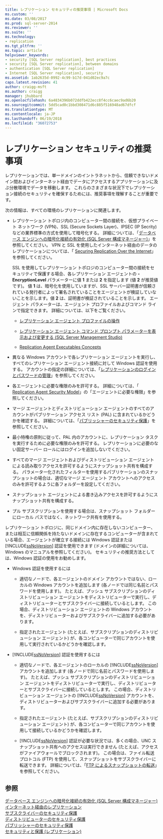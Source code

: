 ```yaml
---
title: レプリケーション セキュリティの推奨事項 | Microsoft Docs
ms.custom: ''
ms.date: 03/08/2017
ms.prod: sql-server-2014
ms.reviewer: ''
ms.suite: ''
ms.technology:
- replication
ms.tgt_pltfrm: ''
ms.topic: article
helpviewer_keywords:
- security [SQL Server replication], best practices
- security [SQL Server replication], between domains
- authentication [SQL Server replication]
- Internet [SQL Server replication], security
ms.assetid: 1ab2635d-0992-4c99-b17d-041d02ec9a7c
caps.latest.revision: 41
author: craigg-msft
ms.author: craigg
manager: jhubbard
ms.openlocfilehash: 6a4834396b072ddfb422ecc8f4cc6caec9ad6b20
ms.sourcegitcommit: 5dd5cad0c1bbd308471d6c885f516948ad67dfcf
ms.translationtype: MT
ms.contentlocale: ja-JP
ms.lasthandoff: 06/19/2018
ms.locfileid: "36072753"
---
```

# <a name="replication-security-best-practices"></a>レプリケーション セキュリティの推奨事項
  レプリケーションでは、単一ドメインのイントラネットから、信頼できないドメイン間およびインターネット経由でデータにアクセスするアプリケーションに及ぶ分散環境でデータを移動します。 これらのさまざまな状況下でレプリケーション接続のセキュリティを確保するためには、推奨事項を理解することが重要です。  
  
 次の情報は、すべての環境のレプリケーションに関連します。  
  
-   レプリケーション トポロジ内のコンピューター間の接続を、仮想プライベート ネットワーク (VPN)、SSL (Secure Sockets Layer)、IPSEC (IP Secrity) などの業界標準の方式を使用して暗号化する。 詳細については、「[データベース エンジンへの暗号化接続の有効化 &#40;SQL Server 構成マネージャー&#41;](../../../database-engine/configure-windows/enable-encrypted-connections-to-the-database-engine.md)」を参照してください。 VPN と SSL を使用したインターネット経由のデータのレプリケーションについては、「 [Securing Replication Over the Internet](securing-replication-over-the-internet.md)」を参照してください。  
  
     SSL を使用してレプリケーション トポロジのコンピューター間の接続をセキュリティで保護する場合、各レプリケーション エージェントの **-EncryptionLevel** パラメーターに値 **1** または **2** を指定します (値 **2** が推奨値です)。 値 **1** は、暗号化を使用していますが、SSL サーバー証明書が信頼されている発行者によって署名されていることをエージェントが検証していないことを示します。値 **2** は、証明書が検証されていることを示します。 エージェント パラメーターは、エージェント プロファイルおよびコマンド ラインで指定できます。 詳細については、以下をご覧ください。  
  
    -   [レプリケーション エージェント プロファイルの操作](../agents/replication-agent-profiles.md)  
  
    -   [レプリケーション エージェント コマンド プロンプト パラメーターを表示および変更する &#40;SQL Server Management Studio&#41;](../agents/view-and-modify-replication-agent-command-prompt-parameters.md)  
  
    -   [Replication Agent Executables Concepts](../concepts/replication-agent-executables-concepts.md)  
  
-   異なる Windows アカウントで各レプリケーション エージェントを実行し、すべてのレプリケーション エージェント接続に対して Windows 認証を使用する。 アカウントの指定の詳細については、「[レプリケーションのログインとパスワードの管理](manage-logins-and-passwords-in-replication.md)」を参照してください。  
  
-   各エージェントに必要な権限のみを許可する。 詳細については、「 [Replication Agent Security Model](replication-agent-security-model.md)」の「エージェントに必要な権限」を参照してください。  
  
-   マージ エージェントとディストリビューション エージェントのすべてのアカウントがパブリケーション アクセス リスト (PAL) に含まれているかどうかを確認する。 詳細については、「[パブリッシャーのセキュリティ保護](secure-the-publisher.md)」を参照してください。  
  
-   最小特権の原則に従って、PAL 内のアカウントに、レプリケーション タスクを実行するために必要な権限のみを許可する。 レプリケーションに必要のない固定サーバー ロールにはログインを追加しないでください。  
  
-   すべてのマージ エージェントおよびディストリビューション エージェントによる読み取りアクセスを許可するようにスナップショット共有を構成する。 パラメーター化されたフィルターを使用するパブリケーションのスナップショットの場合は、適切なマージ エージェント アカウントへのアクセスのみを許可するように各フォルダーを設定してください。  
  
-   スナップショット エージェントによる書き込みアクセスを許可するようにスナップショット共有を構成する。  
  
-   プル サブスクリプションを使用する場合は、スナップショット フォルダーにローカル パスではなく、ネットワーク共有を使用する。  
  
 レプリケーション トポロジに、同じドメイン内に存在しないコンピューター、または相互に信頼関係を持たないドメインに存在するコンピューターが含まれている場合、エージェントが確立する接続には Windows 認証または [!INCLUDE[ssNoVersion](../../../includes/ssnoversion-md.md)] 認証を使用できます (ドメインの詳細については、Windows のマニュアルを参照してください)。 セキュリティの推奨方法としては、Windows 認証の使用をお勧めします。  
  
-   Windows 認証を使用するには  
  
    -   適切なノードで、各エージェントのドメイン アカウントではない、ローカルの Windows アカウントを追加します (各ノードでは同じ名前とパスワードを使用します)。 たとえば、プッシュ サブスクリプションのディストリビューション エージェントをディストリビューターで実行し、ディストリビューターとサブスクライバーに接続しているとします。 この場合、ディストリビューション エージェントの Windows アカウントを、ディストリビューターおよびサブスクライバーに追加する必要があります。  
  
    -   指定されたエージェント (たとえば、サブスクリプションのディストリビューション エージェント) が、各コンピューターで同じアカウントを使用して実行されているかどうかを確認します。  
  
-   [!INCLUDE[ssNoVersion](../../../includes/ssnoversion-md.md)] 認証を使用するには  
  
    -   適切なノードで、各エージェントのローカルの [!INCLUDE[ssNoVersion](../../../includes/ssnoversion-md.md)] アカウントを追加します (各ノードで同じ名前とパスワードを使用します)。 たとえば、プッシュ サブスクリプションのディストリビューション エージェントをディストリビューターで実行し、ディストリビューターとサブスクライバーに接続しているとします。 この場合、ディストリビューション エージェントの [!INCLUDE[ssNoVersion](../../../includes/ssnoversion-md.md)] アカウントを、ディストリビューターおよびサブスクライバーに追加する必要があります。  
  
    -   指定されたエージェント (たとえば、サブスクリプションのディストリビューション エージェント) が、各コンピューターで同じアカウントを使用して接続しているかどうかを確認します。  
  
    -   [!INCLUDE[ssNoVersion](../../../includes/ssnoversion-md.md)] 認証が必要な状況では、多くの場合、UNC スナップショット共有へのアクセスは実行できません (たとえば、アクセスがファイアウォールでブロックされます)。 この場合は、ファイル転送プロトコル (FTP) を使用して、スナップショットをサブスクライバーに転送できます。 詳細については、「[FTP によるスナップショットの転送](../transfer-snapshots-through-ftp.md)」を参照してください。  
  
## <a name="see-also"></a>参照  
 [データベース エンジンへの暗号化接続の有効化 &#40;SQL Server 構成マネージャー&#41;](../../../database-engine/configure-windows/enable-encrypted-connections-to-the-database-engine.md)   
 [インターネット経由のレプリケーション](../replication-over-the-internet.md)   
 [サブスクライバーのセキュリティ保護](secure-the-subscriber.md)   
 [ディストリビューターのセキュリティ保護](secure-the-distributor.md)   
 [パブリッシャーのセキュリティ保護](secure-the-publisher.md)   
 [セキュリティと保護 &#40;レプリケーション&#41;](security-and-protection-replication.md)  
  
  